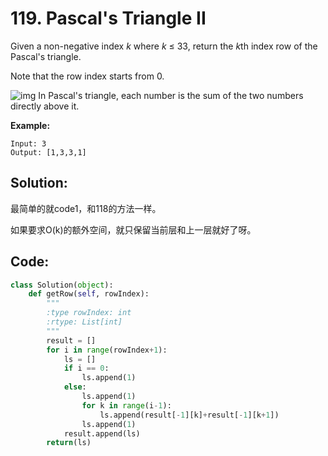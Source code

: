 # 119. Pascal's Triangle II

Given a non-negative index *k* where *k* ≤ 33, return the *k*th index row of the Pascal's triangle.

Note that the row index starts from 0.

![img](https://upload.wikimedia.org/wikipedia/commons/0/0d/PascalTriangleAnimated2.gif)
In Pascal's triangle, each number is the sum of the two numbers directly above it.

**Example:**

```
Input: 3
Output: [1,3,3,1]
```

## Solution:

最简单的就code1，和118的方法一样。

如果要求O(k)的额外空间，就只保留当前层和上一层就好了呀。



## Code:

```python
class Solution(object):
    def getRow(self, rowIndex):
        """
        :type rowIndex: int
        :rtype: List[int]
        """
        result = []
        for i in range(rowIndex+1):
            ls = []
            if i == 0:
                ls.append(1)
            else:
                ls.append(1)
                for k in range(i-1):
                    ls.append(result[-1][k]+result[-1][k+1])
                ls.append(1)
            result.append(ls)
        return(ls)
```

